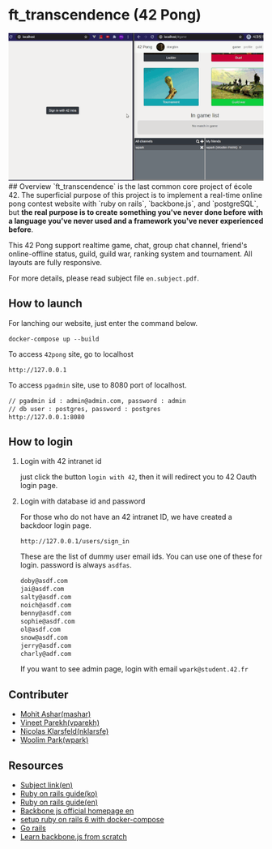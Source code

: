 # ft_transcendence (42 Pong)
<div style="text-align:center">
	<img src="./presentation.gif" alt="presentation 42Pong"/>
</div>
## Overview
`ft_transcendence` is the last common core project of école 42. The superficial purpose of this project is to implement a real-time online pong contest website with `ruby on rails`, `backbone.js`, and `postgreSQL`, but <b>the real purpose is to create something you've never done before with a language you've never used and a framework you've never experienced before</b>.

This 42 Pong support realtime game, chat, group chat channel, friend's online-offline status, guild, guild war, ranking system and tournament. All layouts are fully responsive.

For more details, please read subject file `en.subject.pdf`.

## How to launch
For lanching our website, just enter the command below.
```
docker-compose up --build
```

To access `42pong` site, go to localhost 
```
http://127.0.0.1
```

To access `pgadmin` site, use to 8080 port of localhost.
```
// pgadmin id : admin@admin.com, password : admin
// db user : postgres, password : postgres
http://127.0.0.1:8080 
```

## How to login
1. Login with 42 intranet id

	just click the button `login with 42`, then it will redirect you to 42 Oauth login page.

2. Login with database id and password

	For those who do not have an 42 intranet ID, we have created a backdoor login page.
	```
	http://127.0.0.1/users/sign_in
	```

	These are the list of dummy user email ids. You can use one of these for login.
	password is always `asdfas`.
	```
	doby@asdf.com
	jai@asdf.com
	salty@asdf.com
	noich@asdf.com
	benny@asdf.com
	sophie@asdf.com
	ol@asdf.com
	snow@asdf.com
	jerry@asdf.com
	charly@adf.com
	```

	If you want to see admin page, login with email `wpark@student.42.fr`

## Contributer
* <a href="https://github.com/mohit-ashar">Mohit Ashar(mashar)</a>
* <a href="https://github.com/pvineet44">Vineet Parekh(vparekh)</a> 
* <a href="https://github.com/nicokla">Nicolas Klarsfeld(nklarsfe)</a>
* <a href="https://github.com/woolimi">Woolim Park(wpark)</a>

## Resources
* [Subject link(en)](https://cdn.intra.42.fr/pdf/pdf/10740/en.subject.pdf)
* [Ruby on rails guide(ko)](https://rubykr.github.io/rails_guides/getting_started.html)
* [Ruby on rails guide(en)](https://guides.rubyonrails.org/getting_started.html)
* [Backbone js official homepage en](https://backbonejs.org/)
* [setup ruby on rails 6 with docker-compose](https://yizeng.me/2019/11/09/setup-a-ruby-on-rails-6-api-project-with-docker-compose/)
* [Go rails](https://gorails.com/episodes)
* [Learn backbone.js from scratch](https://www.youtube.com/watch?v=HOAU-nfy5Sc)
